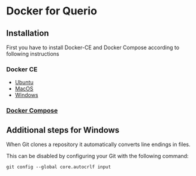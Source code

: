 # Docker for Querio

## Installation
First you have to install Docker-CE and Docker Compose according to following instructions

### Docker CE
  - [Ubuntu](https://docs.docker.com/install/linux/docker-ce/ubuntu/)
  - [MacOS](https://docs.docker.com/docker-for-mac/install/)
  - [Windows](https://docs.docker.com/docker-for-windows/install/)

### [Docker Compose](https://docs.docker.com/compose/install/)

  
## Additional steps for Windows

When Git clones a repository it automatically converts line endings in files.

This can be disabled by configuring your Git with the following command: 

`git config --global core.autocrlf input`



